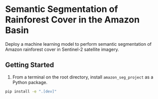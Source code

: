 # Semantic Segmentation of Rainforest Cover in the Amazon Basin
Deploy a machine learning model to perform semantic segmentation of Amazon rainforest cover in Sentinel-2 satellite imagery.

## Getting Started

1. From a terminal on the root directory, install ```amazon_seg_project``` as a Python package.
```bash
pip install -e ".[dev]"
```

